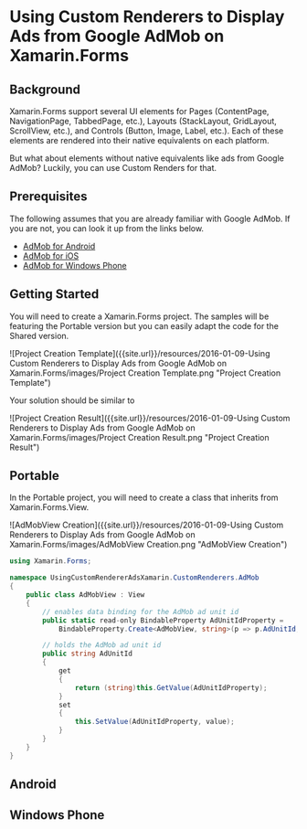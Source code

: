 # Using Custom Renderers to Display Ads from Google AdMob on Xamarin.Forms

## Background

Xamarin.Forms support several UI elements for Pages (ContentPage, NavigationPage, TabbedPage, etc.), Layouts (StackLayout, GridLayout, ScrollView, etc.), and Controls (Button, Image, Label, etc.). Each of these elements are rendered into their native equivalents on each platform.

But what about elements without native equivalents like ads from Google AdMob? Luckily, you can use Custom Renders for that.

## Prerequisites

The following assumes that you are already familiar with Google AdMob. If you are not, you can look it up from the links below.

- [AdMob for Android](https://developers.google.com/admob/android/start)
- [AdMob for iOS](https://developers.google.com/admob/ios/start)
- [AdMob for Windows Phone](https://developers.google.com/admob/wp/quick-start)

## Getting Started

You will need to create a Xamarin.Forms project. The samples will be featuring the Portable version but you can easily adapt the code for the Shared version.

![Project Creation Template]({{site.url}}/resources/2016-01-09-Using Custom Renderers to Display Ads from Google AdMob on Xamarin.Forms/images/Project Creation Template.png "Project Creation Template")

Your solution should be similar to

![Project Creation Result]({{site.url}}/resources/2016-01-09-Using Custom Renderers to Display Ads from Google AdMob on Xamarin.Forms/images/Project Creation Result.png "Project Creation Result")

## Portable

In the Portable project, you will need to create a class that inherits from Xamarin.Forms.View.

![AdMobView Creation]({{site.url}}/resources/2016-01-09-Using Custom Renderers to Display Ads from Google AdMob on Xamarin.Forms/images/AdMobView Creation.png "AdMobView Creation")

``` c#
using Xamarin.Forms;

namespace UsingCustomRendererAdsXamarin.CustomRenderers.AdMob
{
    public class AdMobView : View
    {
        // enables data binding for the AdMob ad unit id
        public static read-only BindableProperty AdUnitIdProperty = 
            BindableProperty.Create<AdMobView, string>(p => p.AdUnitId, "");

        // holds the AdMob ad unit id
        public string AdUnitId
        {
            get
            {
                return (string)this.GetValue(AdUnitIdProperty);
            }
            set
            {
                this.SetValue(AdUnitIdProperty, value);
            }
        }
    }
}
```

## Android

## Windows Phone